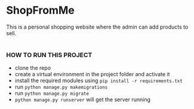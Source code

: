 # ShopFromMe
This is a personal shopping website where the admin can add products to sell.
<br/>
<br/>
### HOW TO RUN THIS PROJECT
* clone the repo
* create a virtual environment in the project folder and activate it
* install the required modules using  `pip install -r requirements.txt`
* run `python manage.py makemigrations`
* run `python manage.py migrate`
* `python manage.py runserver` will get the server running